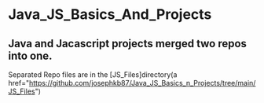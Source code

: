 # Java_JS_Basics_And_Projects
## Java and Jacascript projects merged two repos into one.
Separated Repo files are in the [JS_Files]directory(a href="https://github.com/josephkb87/Java_JS_Basics_n_Projects/tree/main/JS_Files")
